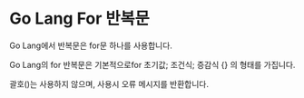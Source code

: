# Go Lang For 반복문

Go Lang에서 반복문은 for문 하나를 사용합니다.

Go Lang의 for 반복문은 기본적으로for 초기값; 조건식; 증감식 {} 의 형태를 가집니다.

괄호()는 사용하지 않으며, 사용시 오류 메시지를 반환합니다.